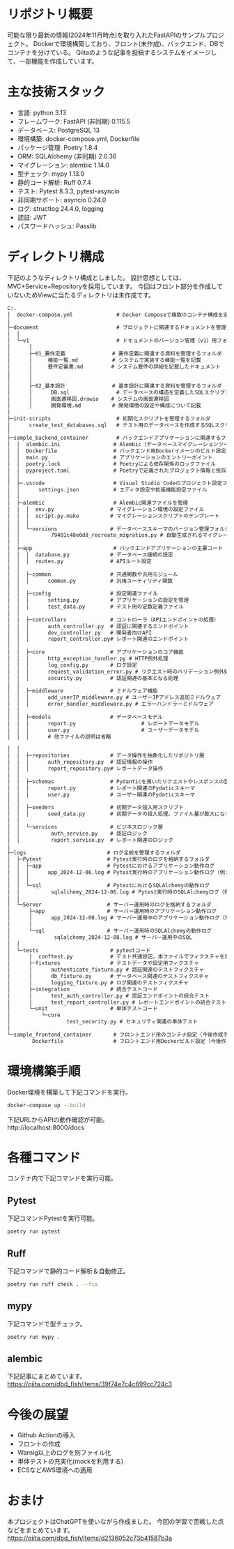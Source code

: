 # リポジトリ概要
可能な限り最新の情報(2024年11月時点)を取り入れたFastAPIのサンプルプロジェクト。
Dockerで環境構築しており、フロント(未作成)、バックエンド、DBでコンテナを分けている。
Qiitaのような記事を投稿するシステムをイメージして、一部機能を作成しています。

# 主な技術スタック
- 言語: python 3.13
- フレームワーク: FastAPI (非同期) 0.115.5
- データベース: PostgreSQL 13
- 環境構築: docker-compose.yml, Dockerfile
- パッケージ管理: Poetry 1.8.4
- ORM: SQLAlchemy (非同期) 2.0.36
- マイグレーション: alembic 1.14.0
- 型チェック: mypy 1.13.0
- 静的コード解析: Ruff 0.7.4
- テスト: Pytest 8.3.3, pytest-asyncio
- 非同期サポート: asyncio 0.24.0
- ログ: structlog 24.4.0, logging
- 認証: JWT
- パスワードハッシュ: Passlib

# ディレクトリ構成
下記のようなディレクトリ構成としました。
設計思想としては、MVC+Service+Repositoryを採用しています。
今回はフロント部分を作成していないためViewに当たるディレクトリは未作成です。
```txt
C:.
│  docker-compose.yml              # Docker Composeで複数のコンテナ構成を定義する設定ファイル
│  
├─document                         # プロジェクトに関連するドキュメントを管理するフォルダ
│  │  
│  └─v1                            # ドキュメントのバージョン管理（v1）用フォルダ。実装前の設計案。
│      │  
│      ├─01_要件定義               # 要件定義に関連する資料を管理するフォルダ
│      │     機能一覧.md           # システムで実装する機能一覧を記載
│      │     要件定義書.md         # システム要件の詳細を記載したドキュメント
│      │     
│      │          
│      ├─02_基本設計               # 基本設計に関連する資料を管理するフォルダ
│      │      DB.sql               # データベースの構造を定義したSQLスクリプト。ER図はDbeaverなどから自動生成できるため省略。
│      │      画面遷移図.drawio    # システムの画面遷移図
│      │      開発環境.md          # 開発環境の設定や構成について記載
│            
├─init-scripts                     # 初期化スクリプトを管理するフォルダ
│      create_test_databases.sql   # テスト用のデータベースを作成するSQLスクリプト
│      
├─sample_backend_container         # バックエンドアプリケーションに関連するフォルダ
│  │  alembic.ini                 # Alembic（データベースマイグレーションツール）の設定ファイル
│  │  Dockerfile                  # バックエンド用Dockerイメージのビルド設定
│  │  main.py                     # アプリケーションのエントリーポイント
│  │  poetry.lock                 # Poetryによる依存関係のロックファイル
│  │  pyproject.toml              # Poetryで定義されたプロジェクト情報と依存関係
│  │  
│  ├─.vscode                      # Visual Studio Codeのプロジェクト設定フォルダ
│  │      settings.json           # エディタ設定や拡張機能設定ファイル
│  │      
│  ├─alembic                      # Alembic関連ファイルを管理
│  │  │  env.py                  # マイグレーション環境の設定ファイル
│  │  │  script.py.mako          # マイグレーションスクリプトのテンプレート
│  │  │  
│  │  └─versions                 # データベーススキーマのバージョン管理フォルダ
│  │          79401c48e0d8_recreate_migration.py # 自動生成されるマイグレーションファイル
│  │          
│  ├─app                          # バックエンドアプリケーションの主要コード
│  │  │  database.py             # データベース接続の設定
│  │  │  routes.py               # APIルート設定
│  │  
│  │  ├─common                   # 共通関数や汎用モジュール
│  │  │      common.py           # 汎用ユーティリティ関数
│  │  
│  │  ├─config                   # 設定関連ファイル
│  │  │      setting.py          # アプリケーションの設定を管理
│  │  │      test_data.py        # テスト用の定数定義ファイル
│  │  
│  │  ├─controllers              # コントローラ（APIエンドポイントの処理）
│  │  │      auth_controller.py  # 認証に関連するエンドポイント
│  │  │      dev_controller.py   # 開発者向けAPI
│  │  │      report_controller.py# レポート関連のエンドポイント
│  │  
│  │  ├─core                     # アプリケーションのコア機能
│  │  │      http_exception_handler.py # HTTP例外処理
│  │  │      log_config.py       # ログ設定
│  │  │      request_validation_error.py # リクエスト時のバリデーション例外処理
│  │  │      security.py         # 認証関連の基本となる処理
│  │  
│  │  ├─middleware               # ミドルウェア機能
│  │  │      add_userIP_middleware.py # ユーザーIPアドレス追加ミドルウェア
│  │  │      error_handler_middleware.py # エラーハンドラーミドルウェア
│  │  
│  │  ├─models                   # データベースモデル
│  │  │      report.py                     # レポートデータモデル
│  │  │      user.py                       # ユーザーデータモデル
│  │  │      # 他ファイルの説明は省略

│  │  
│  │  ├─repositories             # データ操作を抽象化したリポジトリ層
│  │  │      auth_repository.py  # 認証情報の操作
│  │  │      report_repository.py# レポートデータ操作
│  │  
│  │  ├─schemas                  # Pydanticを用いたリクエストやレスポンスの型を定義
│  │  │      report.py           # レポート関連のPydaticスキーマ
│  │  │      user.py             # ユーザー関連のPydaticスキーマ
│  │  
│  │  ├─seeders                  # 初期データ投入用スクリプト
│  │  │      seed_data.py        # 初期データの投入処理。ファイル量が膨大になるため、本来はテーブル単位で別ファイル化したほうがよいかも。
│  │  
│  │  └─services                 # ビジネスロジック層
│  │          auth_service.py    # 認証ロジック
│  │          report_service.py  # レポート関連のロジック
│          
├─logs                          # ログ全般を管理するフォルダ
│  ├─Pytest                     # Pytest実行時のログを格納するフォルダ
│  │  ├─app                     # Pytestにおけるアプリケーション動作ログ
│  │  │      app_2024-12-06.log # Pytest実行時のアプリケーション動作ログ（例: 2024年12月6日のログ）
│  │  │      
│  │  └─sql                     # PytestにおけるSQLAlchemyの動作ログ
│  │          sqlalchemy_2024-12-06.log # Pytest実行時のSQLAlchemyログ（例: 2024年12月6日のログ）
│  │          
│  └─Server                     # サーバー運用時のログを格納するフォルダ
│      ├─app                    # サーバー運用時のアプリケーション動作ログ
│      │      app_2024-12-08.log # サーバー運用中のアプリケーション動作ログ（例: 2024年12月8日のログ）
│      │      
│      └─sql                    # サーバー運用時のSQLAlchemyの動作ログ
│              sqlalchemy_2024-12-08.log # サーバー運用中のSQL
│  │  
│  └─tests                       # pytestコード
│      │  conftest.py            # テスト共通設定。本ファイルでフィクスチャを読み込んでいる。
│      ├─fixtures                # テストデータや設定用フィクスチャ
│      │      authenticate_fixture.py # 認証関連のテストフィクスチャ
│      │      db_fixture.py      # データベース関連のテストフィクスチャ
│      │      logging_fixture.py # ログ関連のテストフィクスチャ
│      ├─integration             # 統合テストコード
│      │      test_auth_controller.py # 認証エンドポイントの統合テスト
│      │      test_report_controller.py # レポートエンドポイントの統合テスト
│      └─unit                    # 単体テストコード
│          └─core
│                  test_security.py # セキュリティ関連の単体テスト
│                  
└─sample_frontend_container       # フロントエンド用のコンテナ設定（今後作成予定）
        Dockerfile                # フロントエンド用Dockerビルド設定（今後作成予定）
```

# 環境構築手順
Docker環境を構築して下記コマンドを実行。
```Bash
docker-compose up --build
```

下記URLからAPIの動作確認が可能。  
http://localhost:8000/docs

# 各種コマンド
コンテナ内で下記コマンドを実行可能。


## Pytest
下記コマンドPytestを実行可能。
```Bash
poetry run pytest
```

## Ruff
下記コマンドで静的コード解析＆自動修正。
```Bash
poetry run ruff check . --fix
```

## mypy
下記コマンドで型チェック。
```Bash
poetry run mypy .
```

## alembic
下記記事にまとめています。  
https://qiita.com/dbd_fish/items/39f74e7c4c699cc724c3

# 今後の展望
- Github Actionの導入
- フロントの作成
- Warnig以上のログを別ファイル化
- 単体テストの充実化(mockを利用する)
- ECSなどAWS環境への適用

# おまけ
本プロジェクトはChatGPTを使いながら作成ました。
今回の学習で苦戦した点などをまとめています。
https://qiita.com/dbd_fish/items/d2136052c73b41587b3a